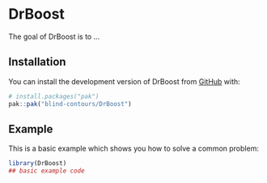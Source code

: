 
# DrBoost

<!-- badges: start -->
<!-- badges: end -->

The goal of DrBoost is to ...

## Installation

You can install the development version of DrBoost from [GitHub](https://github.com/) with:

``` r
# install.packages("pak")
pak::pak("blind-contours/DrBoost")
```

## Example

This is a basic example which shows you how to solve a common problem:

``` r
library(DrBoost)
## basic example code
```

